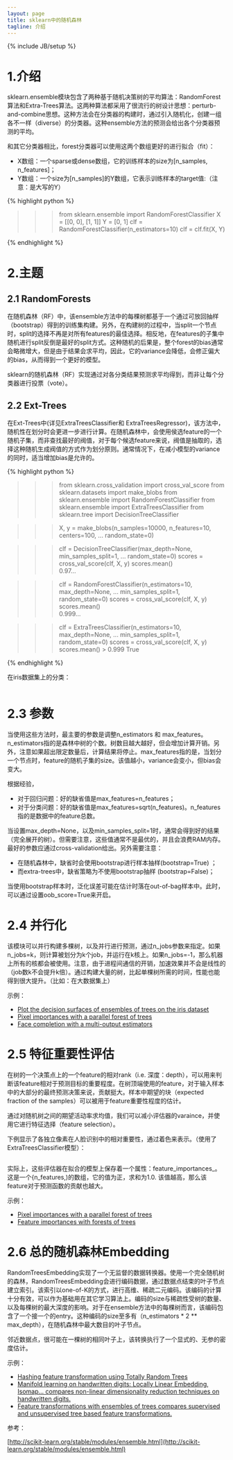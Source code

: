 ```yaml
---
layout: page
title: sklearn中的随机森林 
tagline: 介绍
---
```

{% include JB/setup %}

# 1.介绍


sklearn.ensemble模块包含了两种基于随机决策树的平均算法：RandomForest算法和Extra-Trees算法。这两种算法都采用了很流行的树设计思想：perturb-and-combine思想。这种方法会在分类器的构建时，通过引入随机化，创建一组各不一样（diverse）的分类器。这种ensemble方法的预测会给出各个分类器预测的平均。

和其它分类器相比，forest分类器可以使用这两个数组更好的进行拟合（fit）：

- X数组：一个sparse或dense数组，它的训练样本的size为[n_samples, n_features]；
- Y数组：一个size为[n_samples]的Y数组，它表示训练样本的target值:（注意：是大写的Y） 

{% highlight python %}

>>> from sklearn.ensemble import RandomForestClassifier
>>> X = [[0, 0], [1, 1]]
>>> Y = [0, 1]
>>> clf = RandomForestClassifier(n_estimators=10)
>>> clf = clf.fit(X, Y)

{% endhighlight %}


# 2.主题

## 2.1 RandomForests

在随机森林（RF）中，该ensemble方法中的每棵树都基于一个通过可放回抽样（bootstrap）得到的训练集构建。另外，在构建树的过程中，当split一个节点时，split的选择不再是对所有features的最佳选择。相反地，在features的子集中随机进行split反倒是最好的split方式。这种随机的后果是，整个forest的bias通常会略微增大，但是由于结果会求平均，因此，它的variance会降低，会修正偏大的bias，从而得到一个更好的模型。

sklearn的随机森林（RF）实现通过对各分类结果预测求平均得到，而非让每个分类器进行投票（vote）。

## 2.2 Ext-Trees

在Ext-Trees中(详见ExtraTreesClassifier和 ExtraTreesRegressor)，该方法中，随机性在划分时会更进一步进行计算。在随机森林中，会使用侯选feature的一个随机子集，而非查找最好的阀值，对于每个候选feature来说，阀值是抽取的，选择这种随机生成阀值的方式作为划分原则。通常情况下，在减小模型的variance的同时，适当增加bias是允许的。

{% highlight python %}

>>> from sklearn.cross_validation import cross_val_score
>>> from sklearn.datasets import make_blobs
>>> from sklearn.ensemble import RandomForestClassifier
>>> from sklearn.ensemble import ExtraTreesClassifier
>>> from sklearn.tree import DecisionTreeClassifier

>>> X, y = make_blobs(n_samples=10000, n_features=10, centers=100,
...     random_state=0)

>>> clf = DecisionTreeClassifier(max_depth=None, min_samples_split=1,
...     random_state=0)
>>> scores = cross_val_score(clf, X, y)
>>> scores.mean()                             
0.97...

>>> clf = RandomForestClassifier(n_estimators=10, max_depth=None,
...     min_samples_split=1, random_state=0)
>>> scores = cross_val_score(clf, X, y)
>>> scores.mean()                             
0.999...

>>> clf = ExtraTreesClassifier(n_estimators=10, max_depth=None,
...     min_samples_split=1, random_state=0)
>>> scores = cross_val_score(clf, X, y)
>>> scores.mean() > 0.999
True

{% endhighlight %}

在iris数据集上的分类：

<figure>
	<a href="http://scikit-learn.org/stable/_images/plot_forest_iris_0011.png"><img src="http://scikit-learn.org/stable/_images/plot_forest_iris_0011.png" alt=""></a>
</figure>

# 2.3 参数

当使用这些方法时，最主要的参数是调整n_estimators 和 max_features。n_estimators指的是森林中树的个数。树数目越大越好，但会增加计算开销。另外，注意如果超出限定数量后，计算结果将停止。max_features指的是，当划分一个节点时，feature的随机子集的size。该值越小，variance会变小，但bias会变大。

根据经验，

- 对于回归问题：好的缺省值是max_features=n_features；
- 对于分类问题：好的缺省值是max_features=sqrt(n_features)。n_features指的是数据中的feature总数。

当设置max_depth=None，以及min_samples_split=1时，通常会得到好的结果（完全展开的树）。但需要注意，这些值通常不是最优的，并且会浪费RAM内存。最好的参数应通过cross-validation给出。另外需要注意：

- 在随机森林中，缺省时会使用bootstrap进行样本抽样(bootstrap=True) ；
- 而extra-trees中，缺省策略为不使用bootstrap抽样 (bootstrap=False)；

当使用bootstrap样本时，泛化误差可能在估计时落在out-of-bag样本中。此时，可以通过设置oob_score=True来开启。

# 2.4 并行化

该模块可以并行构建多棵树，以及并行进行预测，通过n_jobs参数来指定。如果n_jobs=k，则计算被划分为k个job，并运行在k核上。如果n_jobs=-1，那么机器上所有的核都会被使用。注意，由于进程间通信的开销，加速效果并不会是线性的（job数k不会提升k倍）。通过构建大量的树，比起单棵树所需的时间，性能也能得到很大提升。（比如：在大数据集上）

示例：

- [Plot the decision surfaces of ensembles of trees on the iris dataset](http://scikit-learn.org/stable/auto_examples/ensemble/plot_forest_iris.html#example-ensemble-plot-forest-iris-py)
- [Pixel importances with a parallel forest of trees](http://scikit-learn.org/stable/auto_examples/ensemble/plot_forest_importances_faces.html#example-ensemble-plot-forest-importances-faces-py)
- [Face completion with a multi-output estimators](http://scikit-learn.org/stable/auto_examples/plot_multioutput_face_completion.html#example-plot-multioutput-face-completion-py)

# 2.5 特征重要性评估

在树的一个决策点上的一个feature的相对rank（i.e. 深度：depth），可以用来判断该feature相对于预测目标的重要程度。在树顶端使用的feature，对于输入样本中的大部分的最终预测决策来说，贡献挺大。样本中期望的块（expected fraction of the samples）可以被用于feature重要性程度的估计。

通过对随机树之间的期望活动率求均值，我们可以减小评估器的varaince，并使用它进行特征选择（feature selection）。

下例显示了各独立像素在人脸识别中的相对重要性，通过着色来表示。（使用了ExtraTreesClassifier模型）：

<figure>
	<a href="http://scikit-learn.org/stable/_images/plot_forest_importances_faces_0011.png"><img src="http://scikit-learn.org/stable/_images/plot_forest_importances_faces_0011.png" alt=""></a>
</figure>

实际上，这些评估器在拟合的模型上保存着一个属性：feature_importances_。这是一个{n_features,)的数组，它的值为正，求和为1.0. 该值越高，那么该feature对于预测函数的贡献也越大。

示例：

- [Pixel importances with a parallel forest of trees](http://scikit-learn.org/stable/auto_examples/ensemble/plot_forest_importances_faces.html#example-ensemble-plot-forest-importances-faces-py)
- [Feature importances with forests of trees](http://scikit-learn.org/stable/auto_examples/ensemble/plot_forest_importances.html#example-ensemble-plot-forest-importances-py)


# 2.6 总的随机森林Embedding

RandomTreesEmbedding实现了一个无监督的数据转换器。使用一个完全随机树的森林，RandomTreesEmbedding会进行编码数据，通过数据点结束的叶子节点建立索引。该索引以one-of-K的方式，进行高维、稀疏二元编码。该编码的计算十分有效，可以作为基础用在其它学习算法上。编码的size与稀疏性受树的数量、以及每棵树的最大深度的影响。对于在ensemble方法中的每棵树而言，该编码包含了一个接一个的entry。这种编码的size至多有（n_estimators * 2 ** max_depth），在随机森林中最大数目的叶子节点。

邻近数据点，很可能在一棵树的相同叶子上，该转换执行了一个显式的、无参的密度估计。

示例：

- [Hashing feature transformation using Totally Random Trees](http://scikit-learn.org/stable/auto_examples/ensemble/plot_random_forest_embedding.html#example-ensemble-plot-random-forest-embedding-py)
- [Manifold learning on handwritten digits: Locally Linear Embedding, Isomap... compares non-linear dimensionality reduction techniques on handwritten digits.](http://scikit-learn.org/stable/auto_examples/manifold/plot_lle_digits.html#example-manifold-plot-lle-digits-py)
- [Feature transformations with ensembles of trees compares supervised and unsupervised tree based feature transformations.](http://scikit-learn.org/stable/auto_examples/ensemble/plot_feature_transformation.html#example-ensemble-plot-feature-transformation-py)

参考：

[http://scikit-learn.org/stable/modules/ensemble.html](http://scikit-learn.org/stable/modules/ensemble.html)
